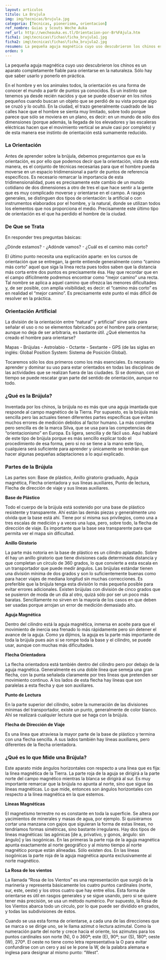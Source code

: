 ```yaml
---
layout: articulos
titulo: La Brujula
img: img/tecnicas/brujula.jpg
categoria: [Tecnicas, pionerismo, orientacion]
ref_nombre: Guias y Scouts Weche Auka
ref_url: http://wecheauka.es.tl/Orientacion-por-Br%FAjula.htm
ficha1: img\tecnicas\fichas\ficha_brujula1.jpg
ficha2: img\tecnicas\fichas\ficha_brujula2.jpg
resumen: La pequeña aguja magnética cuyo uso descubrieron los chinos es un aparato completamente fiable para orientarse en la naturaleza. Sólo hay que saber usarlo y ponerlo en práctica.
orden: 9
---
```

La pequeña aguja magnética cuyo uso descubrieron los chinos es un aparato completamente fiable para orientarse en la naturaleza. Sólo hay que saber usarlo y ponerlo en práctica.
 
En el hombre y en los animales todos, la orientación es una forma de conocer el mundo a partir de puntos ya conocidos. Es un instinto que tenemos ya desde recién nacidos y que se puede observar en los niños pequeños cuando buscan un objeto que se perdió de su vista porque algo se cruzó y lo ocultó. En la ciudad, el trazo generalmente cuadrado de las calles hace que el hombre se sienta muy limitado, sobre todo porque parece que sólo se moviera en un plano, es decir: en un mundo de sólo dos dimensiones (porque además, la llegada de los elevadores y las escaleras eléctricas hacen que el movimiento vertical se anule casi por completo) y de esta manera ese instinto de orientación está sumamente reducido.

### La Orientación

Antes de aprender sobre la brújula, debemos preguntarnos que es la orientación, es por ello que podemos decir que la orientación, vista de esta manera, es el conjunto de técnicas necesarias para que el hombre pueda moverse en un espacio tridimensional a partir de puntos de referencia específicos. Es necesario remarcar la importancia de esta tridimensionalidad, pues es precisamente este cambio de un mundo cotidiano de dos dimensiones a otro de tres el que hace sentir a la gente que es muy complicado moverse y orientarse en el campo. A rasgos generales, se distinguen dos tipos de orientación: la artificial o con instrumentos elaborados por el hombre, y la natural, donde se utilizan todos los elementos que nos proporciona el medio. Precisamente este último tipo de orientación es el que ha perdido el hombre de la ciudad.

### De Que se Trata

En responder tres preguntas básicas:
 
¿Dónde estamos? - ¿Adónde vamos? - ¿Cuál es el camino más corto?
 
El último punto necesita una explicación aparte: en los cursos de orientación que se entregan, la gente entiende generalmente como “camino más corto” aquel que siga la línea recta pues todos saben que la distancia más corta entre dos puntos es precisamente ésa. Hay que recordar que en el campo difícilmente podremos encontrar como “mejor camino” una recta. Tal nombre se aplica a aquel camino que ofrezca las menores dificultades y, de ser posible, con amplia visibilidad; es decir: el “camino más corto” es en realidad el “mejor camino”. Es precisamente este punto el más difícil de resolver en la práctica.

<amp-img src="{{site.baseurl}}/img/tecnicas/brujula1.jpg" width="625" height="183" alt="Tipos de Brujula" layout="responsive" class="rounded"></amp-img>

### Orientación Artificial

La división de la orientación entre “natural” y artificial” sirve sólo para señalar el uso o no se elementos fabricados por el hombre para orientarse; aunque no deja de ser arbitraria, es bastante útil. ¿Qué elementos ha creado el hombre para orientarse?
 
Mapas - Brújulas - Astrolabio - Octante - Sextante - GPS (de las siglas en inglés: Global Position System: Sistema de Posición Global).
 
Tocaremos sólo los dos primeros como los más esenciales. Es necesario aprender y dominar su uso para estar orientados en todas las disciplinas de las actividades que se realizan fuera de las ciudades. Si se dominan, con el tiempo se puede rescatar gran parte del sentido de orientación, aunque no todo.

### ¿Qué es la Brújula?

Inventada por los chinos, la brújula no es más que una aguja imantada que responde al campo magnético de la Tierra. Por supuesto, es la brújula más sencilla pero las actuales tienen diferentes partes específicas que evitan muchos errores de medición debidos al factor humano. La más completa pero sencilla es de la marca Silva, que se usa para las competencias de “orientacionismo” en Europa. Es ligera, sencilla y de fácil uso. Aquí hablaré de este tipo de brújula porque es más sencillo explicar todo el procedimiento de esa forma, pero si no se tiene a la mano este tipo, cualquiera será suficiente para aprender y únicamente se tendrán que hacer algunas pequeñas adaptaciones a lo aquí explicado.

<amp-img src="{{site.baseurl}}/img/tecnicas/brujula.png" width="300" height="269" alt="Partes de la Brujula" layout="fixed" class="img_left rounded"></amp-img>

### Partes de la Brújula

Las partes son: Base de plástico, Anillo giratorio graduado, Aguja magnética, Flecha orientadora y sus líneas auxiliares, Punto de lectura, Flecha de dirección de viaje y sus líneas auxiliares.

**Base de Plástico**

Todo el cuerpo de la brújula está sostenido por una base de plástico resistente y transparente. Ahí están las demás piezas y generalmente uno olvida que la base está ahí. Tiene por sí misma sus privilegios, como una a tres escalas de medición y a veces una lupa, pero, sobre todo, la flecha de dirección de viaje. Es importante que la base sea transparente para que permita ver el mapa sin dificultad.
 
**Anillo Giratorio**

La parte más notoria en la base de plástico es un cilindro aplastado. Sobre él hay un anillo giratorio que tiene divisiones cada determinada distancia y que completan un círculo de 360 grados, lo que convierte a esta escala en un transportador que puede medir ángulos. Las brújulas estándar tienen una división mínima de dos grados y son lo suficientemente buenas como para hacer viajes de mediana longitud sin muchas correcciones. Es preferible que la brújula tenga esta división lo más pequeña posible para evitar errores adicionales. Existen brújulas con división de cinco grados que se pusieron de moda de un día al otro, quizá sólo por ser un poco más baratas. Sencillamente no sirven en la mayoría de los casos en que deben ser usadas porque arrojan un error de medición demasiado alto.
 
**Aguja Magnética**

Dentro del cilindro está la aguja magnética, inmersa en aceite para que el movimiento de inercia sea frenado lo más rápidamente pero sin detener el avance de la aguja. Como ya dijimos, la aguja es la parte más importante de toda la brújula pues aún si se rompe toda la base y el cilindro, se puede usar, aunque con muchas más dificultades.
 
**Flecha Orientadora**

La flecha orientadora está también dentro del cilindro pero por debajo de la aguja magnética. Generalmente es una doble línea que semeja una gran flecha, con la punta señalada claramente por tres líneas que pretenden ser movimiento continuo. A los lados de esta flecha hay líneas que son paralelas a esta flecha y que son auxiliares.
 
**Punto de Lectura**

En la parte superior del cilindro, sobre la numeración de las divisiones mínimas del transportador, existe un punto, generalmente de color blanco. Ahí se realizará cualquier lectura que se haga con la brújula.
 
**Flecha de Dirección de Viaje**

Es una línea que atraviesa la mayor parte de la base de plástico y termina con una flecha sencilla. A sus lados también hay líneas auxiliares, pero diferentes de la flecha orientadora.

### ¿Qué es lo que Mide una Brújula?

Este aparato mide ángulos horizontales con respecto a una línea que es fija: la línea magnética de la Tierra. La parte roja de la aguja se dirigirá a la parte norte del campo magnético mientras la blanca se dirigirá al sur. Es muy importante remarcar que la brújula no apunta al norte, sino que sigue las líneas magnéticas. Lo que mide, entonces son ángulos horizontales con respecto a la línea magnética en la que estemos.
 
**Líneas Magnéticas**

El magnetismo terrestre no es constante en toda la superficie. Se altera por yacimientos de minerales y masas de agua, por ejemplo. Si quisiéramos cortar una manzana con gajos que siguieran la forma de estas líneas, no tendríamos formas simétricas, sino bastante irregulares. Hay dos tipos de líneas magnéticas: las agónicas [de a, privativo, y gonos, ángulo: sin ángulo] y las isogónicas. En las primeras la parte roja de la aguja magnética apunta exactamente al norte geográfico y al mismo tiempo al norte magnético porque están alineadas. Sólo existen dos. En las líneas isogónicas la parte roja de la aguja magnética apunta exclusivamente al norte magnético.

<amp-img src="{{site.baseurl}}/img/tecnicas/brujula1.png" width="300" height="300" alt="Rosa de los Vientos" layout="fixed" class="img_right rounded"></amp-img>

**La Rosa de los vientos**

La llamada “Rosa de los Vientos” es una representación que surgió de la marinería y representa básicamente los cuatro puntos cardinales (norte, sur, este, oeste) y los otros cuatro que hay entre ellos. Esta forma de orientarse es útil en rasgos generales y se sigue usando, pero si se quiere tener más precisión, se usa un método numérico. Por supuesto, la Rosa de los Vientos abarca todo un círculo, por lo que puede ser dividido en grados, y todas las subdivisiones de éstos.
 
Cuando se usa esta forma de orientarse, a cada una de las direcciones que se marca o se dirige uno, se le llama azimut o lectura azimutal. Como la numeración parte del norte y crece hacia el oriente, los azimutes para los puntos cardinales son norte (N), 0 o 360ª; este (E), 90º; sur (S), 180º; oeste (W), 270º. El oeste no tiene como letra representativa la O para evitar confundirse con un cero y así se le pone la W, de la palabra alemana e inglesa para designar al mismo punto: “West”.